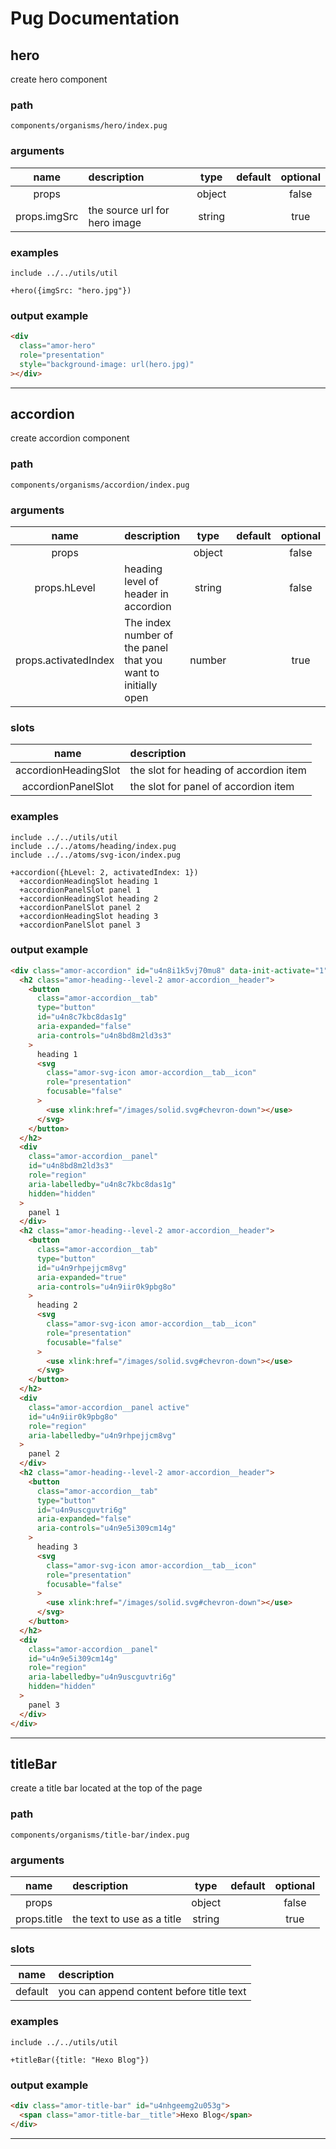 # Pug Documentation 

## hero

create hero component


### path 

`components/organisms/hero/index.pug`


### arguments 

|name|description|type|default|optional|
|:---:|:---|:---:|:---:|:---:|
|props||object||false|
|props.imgSrc|the source url for hero image|string||true|



### examples

```jade
include ../../utils/util

+hero({imgSrc: "hero.jpg"})
```


### output example 

```html
<div
  class="amor-hero"
  role="presentation"
  style="background-image: url(hero.jpg)"
></div>

```


---


## accordion

create accordion component


### path 

`components/organisms/accordion/index.pug`


### arguments 

|name|description|type|default|optional|
|:---:|:---|:---:|:---:|:---:|
|props||object||false|
|props.hLevel|heading level of header in accordion|string||false|
|props.activatedIndex|The index number of the panel that you want to initially open|number||true|



### slots 

|name|description|
|:---:|:---|
|accordionHeadingSlot|the slot for heading of accordion item|
|accordionPanelSlot|the slot for panel of accordion item|



### examples

```jade
include ../../utils/util
include ../../atoms/heading/index.pug
include ../../atoms/svg-icon/index.pug

+accordion({hLevel: 2, activatedIndex: 1})
  +accordionHeadingSlot heading 1
  +accordionPanelSlot panel 1
  +accordionHeadingSlot heading 2
  +accordionPanelSlot panel 2
  +accordionHeadingSlot heading 3
  +accordionPanelSlot panel 3
```


### output example 

```html
<div class="amor-accordion" id="u4n8i1k5vj70mu8" data-init-activate="1">
  <h2 class="amor-heading--level-2 amor-accordion__header">
    <button
      class="amor-accordion__tab"
      type="button"
      id="u4n8c7kbc8das1g"
      aria-expanded="false"
      aria-controls="u4n8bd8m2ld3s3"
    >
      heading 1
      <svg
        class="amor-svg-icon amor-accordion__tab__icon"
        role="presentation"
        focusable="false"
      >
        <use xlink:href="/images/solid.svg#chevron-down"></use>
      </svg>
    </button>
  </h2>
  <div
    class="amor-accordion__panel"
    id="u4n8bd8m2ld3s3"
    role="region"
    aria-labelledby="u4n8c7kbc8das1g"
    hidden="hidden"
  >
    panel 1
  </div>
  <h2 class="amor-heading--level-2 amor-accordion__header">
    <button
      class="amor-accordion__tab"
      type="button"
      id="u4n9rhpejjcm8vg"
      aria-expanded="true"
      aria-controls="u4n9iir0k9pbg8o"
    >
      heading 2
      <svg
        class="amor-svg-icon amor-accordion__tab__icon"
        role="presentation"
        focusable="false"
      >
        <use xlink:href="/images/solid.svg#chevron-down"></use>
      </svg>
    </button>
  </h2>
  <div
    class="amor-accordion__panel active"
    id="u4n9iir0k9pbg8o"
    role="region"
    aria-labelledby="u4n9rhpejjcm8vg"
  >
    panel 2
  </div>
  <h2 class="amor-heading--level-2 amor-accordion__header">
    <button
      class="amor-accordion__tab"
      type="button"
      id="u4n9uscguvtri6g"
      aria-expanded="false"
      aria-controls="u4n9e5i309cm14g"
    >
      heading 3
      <svg
        class="amor-svg-icon amor-accordion__tab__icon"
        role="presentation"
        focusable="false"
      >
        <use xlink:href="/images/solid.svg#chevron-down"></use>
      </svg>
    </button>
  </h2>
  <div
    class="amor-accordion__panel"
    id="u4n9e5i309cm14g"
    role="region"
    aria-labelledby="u4n9uscguvtri6g"
    hidden="hidden"
  >
    panel 3
  </div>
</div>

```


---


## titleBar

create a title bar located at the top of the page


### path 

`components/organisms/title-bar/index.pug`


### arguments 

|name|description|type|default|optional|
|:---:|:---|:---:|:---:|:---:|
|props||object||false|
|props.title|the text to use as a title|string||true|



### slots 

|name|description|
|:---:|:---|
|default|you can append content before title text|



### examples

```jade
include ../../utils/util

+titleBar({title: "Hexo Blog"})
```


### output example 

```html
<div class="amor-title-bar" id="u4nhgeemg2u053g">
  <span class="amor-title-bar__title">Hexo Blog</span>
</div>

```


---


